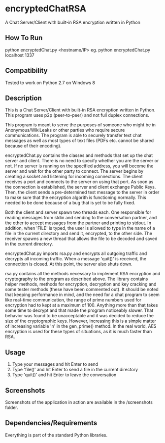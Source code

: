 encryptedChatRSA
===================

A Chat Server/Client with built-in RSA encryption written in Python

How To Run
----------

python encryptedChat.py <hostname/IP> <port>
eg. python encryptedChat.py localhost 1337

Compatibility
-------------

Tested to work on Python 2.7 on Windows 8

Description
------------

This is a Chat Server/Client with built-in RSA encryption written in Python. This program uses p2p (peer-to-peer) and not full duplex connections.

This program is meant to serve the purposes of someone who might be in Anonymous/WikiLeaks or other parties who require secure communications. The program is able to securely transfer text chat messages as well as most types of text files (PDFs etc. cannot be shared because of their encoding).

encryptedChat.py contains the classes and methods that set up the chat server and client. There is no need to specify whether you are the server or not. If no server is running on the specified address, you will become the server and wait for the other party to connect. The server begins by creating a socket and listening for incoming connections. The client receives a port and connects to the server on using that port. As soon as the connection is established, the server and client exchange Public Keys. Then, the client sends a pre-determined test message to the server in order to make sure that the encryption algorith is functioning normally. This needed to be done because of a bug that is yet to be fully fixed.

Both the client and server spawn two threads each. One responsible for reading messages from stdin and sending to the conversation partner, and the other to accept messages from the partner and printing to stdout. In addition, when 'FILE' is typed, the user is allowed to type in the name of a file in the current directory and send it, encrypted, to the other side. The receiver spawns a new thread that allows the file to be decoded and saved in the current directory.

encryptedChat.py imports rsa.py and encrypts all outgoing traffic and decrypts all incoming traffic. When a message 'quit()' is received, the connection is closed. At this point, the server also shuts down.

rsa.py contains all the methods necessary to implement RSA encryption and cryptography to the program as described above. The library contains helper methods, methods for encryption, decryption and key cracking and some tester methods (these have been commented out). It should be noted that keeping performance in mind, and the need for a chat program to seem like real-time communication, the range of prime numbers used for encryption had to kept at a maximum of 100. Anything more than that takes some time to decrypt and that made the program noticeably slower. That behavior was found to be unacceptable and it was decided to reduce the size of the cryptographic keys. However, increasing this is a simple matter of increasing variable 'n' in the gen_prime() method. In the real world, AES encryption is used for these types of situations, as it is much faster than RSA.

Usage
-----

1. Type your messages and hit Enter to send
2. Type 'file()' and hit Enter to send a file in the current directory
3. Type 'quit()' and hit Enter to leave the conversation	

Screenshots
-----------

Screenshots of the application in action are available in the /screenshots folder.

Dependencies/Requirements
-------------------------

Everything is part of the standard Python libraries.